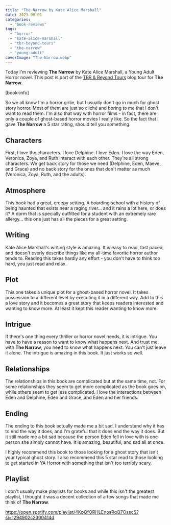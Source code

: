 ```yaml
---
title: "The Narrow by Kate Alice Marshall"
date: 2023-08-01
categories: 
  - "book-reviews"
tags: 
  - "horror"
  - "kate-alice-marshall"
  - "tbr-beyond-tours"
  - "the-narrow"
  - "young-adult"
coverImage: "The-Narrow.webp"
---
```


Today I'm reviewing **The Narrow** by Kate Alice Marshall, a Young Adult Horror novel. This post is part of the [TBR & Beyond Tours](https://tbrandbeyondtours.com/2023/06/26/tour-schedule-the-narrow-by-kate-alice-marshall/) blog tour for **The Narrow**.

\[book-info\]

So we all know I'm a horror girlie, but I usually don't go in much for ghost story horror. Most of them are just so cliché and boring to me that I don't want to read them. I'm also that way with horror films - in fact, there are only a couple of ghost-based horror movies I really like. So the fact that I gave **The Narrow** a 5 star rating, should tell you something.

## Characters

First, I love the characters. I love Delphine. I love Eden. I love the way Eden, Veronica, Zoya, and Ruth interact with each other. They're all strong characters. We get back story for those we need (Delphine, Eden, Maeve, and Grace) and no back story for the ones that don't matter as much (Veronica, Zoya, Ruth, and the adults).

## Atmosphere

This book had a great, creepy setting. A boarding school with a history of being haunted that exists near a raging river... and it rains a lot here, or does it? A dorm that is specially outfitted for a student with an extremely rare allergy... this one just has all the pieces for a great setting.

## Writing

Kate Alice Marshall's writing style is amazing. It is easy to read, fast paced, and doesn't overly describe things like my all-time favorite horror author tends to. Reading this takes hardly any effort - you don't have to think too hard, you just read and relax.

## Plot

This one takes a unique plot for a ghost-based horror novel. It takes possession to a different level by executing it in a different way. Add to this a love story and it becomes a great story that keeps readers interested and wanting to know more. At least it kept this reader wanting to know more.

## Intrigue

If there's one thing every thriller or horror novel needs, it is intrigue. You have to have a reason to want to know what happens next. And trust me, with **The Narrow**, you need to know what happens next. You can't just leave it alone. The intrigue is amazing in this book. It just works so well.

## Relationships

The relationships in this book are complicated but at the same time, not. For some relationships they seem to get more complicated as the book goes on, while others seem to get less complicated. I love the interactions between Eden and Delphine, Eden and Grace, and Eden and her friends.

## Ending

The ending to this book actually made me a bit sad. I understand why it has to end the way it does, and I'm grateful that it does end the way it does. But it still made me a bit sad because the person Eden fell in love with is one person she simply cannot have. It is amazing, beautiful, and sad all at once.

I highly recommend this book to those looking for a ghost story that isn't your typical ghost story. I also recommend this 5 star read to those looking to get started in YA Horror with something that isn't too terribly scary.

## Playlist

I don't usually make playlists for books and while this isn't the greatest playlist, I thought it was a decent collection of a few songs that made me think of **The Narrow**.

https://open.spotify.com/playlist/4KpOfORHLEnosRqQ7OsscS?si=1294902c2300414d
